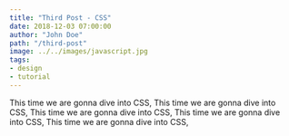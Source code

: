 ```yaml
---
title: "Third Post - CSS"
date: 2018-12-03 07:00:00
author: "John Doe"
path: "/third-post"
image: ../../images/javascript.jpg
tags:
- design
- tutorial
---
```


This time we are gonna dive into CSS, This time we are gonna dive into CSS, This time we are gonna dive into CSS, This time we are gonna dive into CSS, This time we are gonna dive into CSS,
